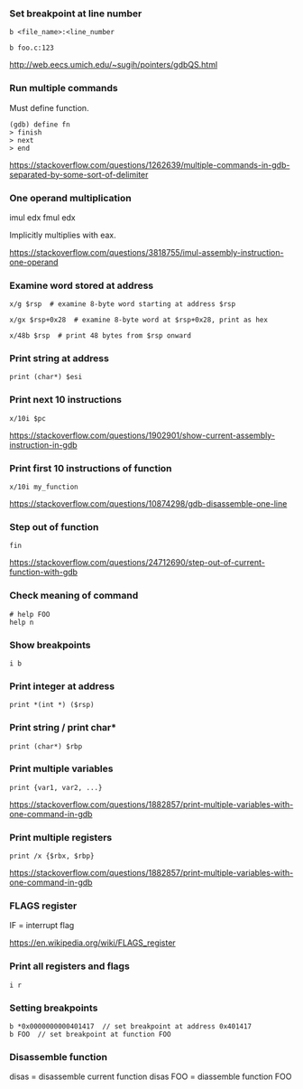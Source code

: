 ### Set breakpoint at line number

```
b <file_name>:<line_number

b foo.c:123
```

http://web.eecs.umich.edu/~sugih/pointers/gdbQS.html


### Run multiple commands

Must define function.

```
(gdb) define fn
> finish
> next
> end
```

https://stackoverflow.com/questions/1262639/multiple-commands-in-gdb-separated-by-some-sort-of-delimiter


### One operand multiplication

imul edx
fmul edx

Implicitly multiplies with eax.

https://stackoverflow.com/questions/3818755/imul-assembly-instruction-one-operand


### Examine word stored at address

```
x/g $rsp  # examine 8-byte word starting at address $rsp

x/gx $rsp+0x28  # examine 8-byte word at $rsp+0x28, print as hex

x/48b $rsp  # print 48 bytes from $rsp onward
```


### Print string at address

```
print (char*) $esi
```


### Print next 10 instructions

```
x/10i $pc
```

https://stackoverflow.com/questions/1902901/show-current-assembly-instruction-in-gdb


### Print first 10 instructions of function

```
x/10i my_function
```

https://stackoverflow.com/questions/10874298/gdb-disassemble-one-line


### Step out of function

```
fin
```

https://stackoverflow.com/questions/24712690/step-out-of-current-function-with-gdb


### Check meaning of command

```
# help FOO
help n
```


### Show breakpoints

```
i b
```


### Print integer at address

```
print *(int *) ($rsp)
```


### Print string / print char*

```
print (char*) $rbp
```


### Print multiple variables

```
print {var1, var2, ...}
```

https://stackoverflow.com/questions/1882857/print-multiple-variables-with-one-command-in-gdb


### Print multiple registers

```
print /x {$rbx, $rbp}
```

https://stackoverflow.com/questions/1882857/print-multiple-variables-with-one-command-in-gdb


### FLAGS register

IF = interrupt flag

https://en.wikipedia.org/wiki/FLAGS_register


### Print all registers and flags

```
i r
```


### Setting breakpoints

```
b *0x0000000000401417  // set breakpoint at address 0x401417
b FOO  // set breakpoint at function FOO
```


### Disassemble function

disas = disassemble current function
disas FOO = diassemble function FOO